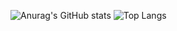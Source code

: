 ![Anurag's GitHub stats](https://github-readme-stats.vercel.app/api?username=chrisjust&show_icons=true&theme=dark)
![Top Langs](https://github-readme-stats.vercel.app/api/top-langs/?username=chrisjust&theme=dark&layout=compact)

<!--
**chrisjust/chrisjust** is a ✨ _special_ ✨ repository because its `README.md` (this file) appears on your GitHub profile.

Here are some ideas to get you started:

- 🔭 I’m currently working on ...
- 🌱 I’m currently learning ...
- 👯 I’m looking to collaborate on ...
- 🤔 I’m looking for help with ...
- 💬 Ask me about ...
- 📫 How to reach me: ...
- 😄 Pronouns: ...
- ⚡ Fun fact: ...
-->
